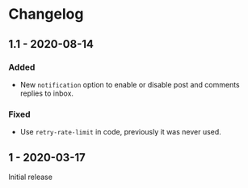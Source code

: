 # Changelog

## 1.1 - 2020-08-14

### Added
- New `notification` option to enable or disable post and comments replies to inbox.

### Fixed
- Use `retry-rate-limit` in code, previously it was never used.

## 1 - 2020-03-17

Initial release
